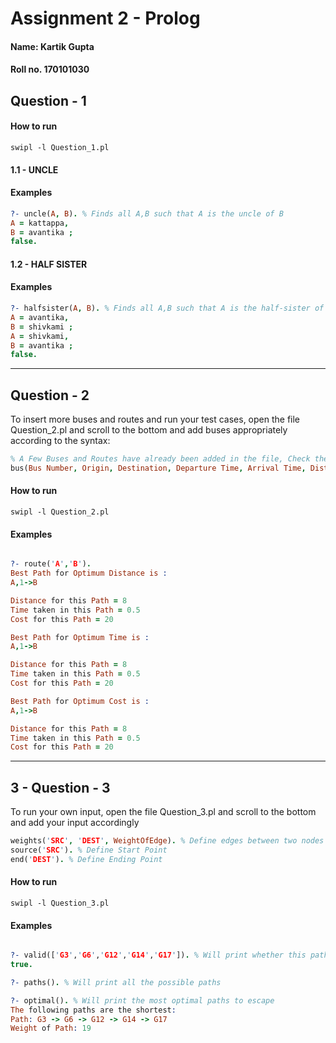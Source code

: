# Assignment 2 - Prolog
#### Name: Kartik Gupta
#### Roll no. 170101030


## Question - 1

#### How to run
```shell
swipl -l Question_1.pl
```
#### 1.1 - UNCLE

#### Examples
```prolog
?- uncle(A, B). % Finds all A,B such that A is the uncle of B
A = kattappa,
B = avantika ;
false.
```


#### 1.2 - HALF SISTER


#### Examples
```prolog
?- halfsister(A, B). % Finds all A,B such that A is the half-sister of B
A = avantika,
B = shivkami ;
A = shivkami,
B = avantika ;
false.
```
---

## Question - 2

To insert more buses and routes and run your test cases, open the file Question_2.pl and scroll to the bottom
and add buses appropriately according to the syntax:
```prolog
% A Few Buses and Routes have already been added in the file, Check the file to see those
bus(Bus Number, Origin, Destination, Departure Time, Arrival Time, Distance, Cost).
```

#### How to run
```shell
swipl -l Question_2.pl
```

#### Examples
```prolog

?- route('A','B').
Best Path for Optimum Distance is :
A,1->B

Distance for this Path = 8
Time taken in this Path = 0.5
Cost for this Path = 20

Best Path for Optimum Time is :
A,1->B

Distance for this Path = 8
Time taken in this Path = 0.5
Cost for this Path = 20

Best Path for Optimum Cost is :
A,1->B

Distance for this Path = 8
Time taken in this Path = 0.5
Cost for this Path = 20

```

---

## 3 - Question - 3

To run your own input, open the file Question_3.pl and scroll to the bottom
and add your input accordingly
```prolog
weights('SRC', 'DEST', WeightOfEdge). % Define edges between two nodes
source('SRC'). % Define Start Point
end('DEST'). % Define Ending Point

```

#### How to run
```shell
swipl -l Question_3.pl
```

#### Examples
```prolog

?- valid(['G3','G6','G12','G14','G17']). % Will print whether this path is valid or not
true.

?- paths(). % Will print all the possible paths

?- optimal(). % Will print the most optimal paths to escape
The following paths are the shortest:
Path: G3 -> G6 -> G12 -> G14 -> G17
Weight of Path: 19
```
